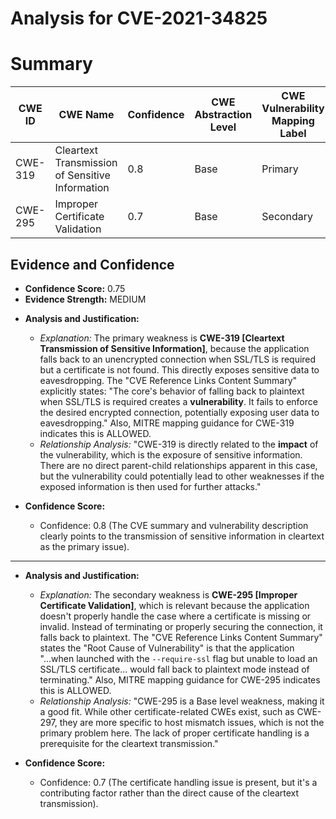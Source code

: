 # Analysis for CVE-2021-34825

# Summary
| CWE ID | CWE Name | Confidence | CWE Abstraction Level | CWE Vulnerability Mapping Label | CWE-Vulnerability Mapping Notes |
|---|---|---|---|---|---|
| CWE-319 | Cleartext Transmission of Sensitive Information | 0.8 | Base | Primary | Allowed |
| CWE-295 | Improper Certificate Validation | 0.7 | Base | Secondary | Allowed |

## Evidence and Confidence

*   **Confidence Score:** 0.75
*   **Evidence Strength:** MEDIUM

- **Analysis and Justification:**  
  - *Explanation:* The primary weakness is **CWE-319 [Cleartext Transmission of Sensitive Information]**, because the application falls back to an unencrypted connection when SSL/TLS is required but a certificate is not found. This directly exposes sensitive data to eavesdropping. The "CVE Reference Links Content Summary" explicitly states: "The core's behavior of falling back to plaintext when SSL/TLS is required creates a **vulnerability**. It fails to enforce the desired encrypted connection, potentially exposing user data to eavesdropping." Also, MITRE mapping guidance for CWE-319 indicates this is ALLOWED.
  - *Relationship Analysis:* "CWE-319 is directly related to the **impact** of the vulnerability, which is the exposure of sensitive information. There are no direct parent-child relationships apparent in this case, but the vulnerability could potentially lead to other weaknesses if the exposed information is then used for further attacks."

- **Confidence Score:**  
  - Confidence: 0.8 (The CVE summary and vulnerability description clearly points to the transmission of sensitive information in cleartext as the primary issue).

---
- **Analysis and Justification:**  
  - *Explanation:* The secondary weakness is **CWE-295 [Improper Certificate Validation]**, which is relevant because the application doesn't properly handle the case where a certificate is missing or invalid. Instead of terminating or properly securing the connection, it falls back to plaintext. The "CVE Reference Links Content Summary" states the "Root Cause of Vulnerability" is that the application "...when launched with the `--require-ssl` flag but unable to load an SSL/TLS certificate... would fall back to plaintext mode instead of terminating." Also, MITRE mapping guidance for CWE-295 indicates this is ALLOWED.
  - *Relationship Analysis:* "CWE-295 is a Base level weakness, making it a good fit. While other certificate-related CWEs exist, such as CWE-297, they are more specific to host mismatch issues, which is not the primary problem here. The lack of proper certificate handling is a prerequisite for the cleartext transmission."

- **Confidence Score:**  
  - Confidence: 0.7 (The certificate handling issue is present, but it's a contributing factor rather than the direct cause of the cleartext transmission).